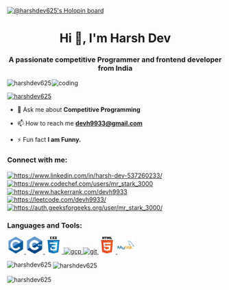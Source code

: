 <!-- ![MasterHead](https://media.tenor.com/r77Sc4J25JMAAAAC/banner.gif) 
![MasterHead](https://i.makeagif.com/media/10-14-2020/JIIvbT.gif)
![MasterHead](https://giffiles.alphacoders.com/206/206045.gif)
![MasterHead](https://giffiles.alphacoders.com/306/3060.gif) -->
[![@harshdev625's Holopin board](https://holopin.me/harshdev625)](https://holopin.io/@harshdev625)
<h1 align="center">Hi 👋, I'm Harsh Dev</h1>
<h3 align="center">A passionate competitive Programmer and frontend developer from India</h3>
<img align="right" alt="coding" width="400" src="https://media.tenor.com/qJ5evVs-_uUAAAAC/coding.gif">

<p align="left"> <img src="https://komarev.com/ghpvc/?username=harshdev625&label=Profile%20views&color=0e75b6&style=flat" alt="harshdev625" /> </p>

<p align="left"> <a href="https://github.com/ryo-ma/github-profile-trophy"><img src="https://github-profile-trophy.vercel.app/?username=harshdev625" alt="harshdev625" /></a> </p>

- 💬 Ask me about **Competitive Programming**

- 📫 How to reach me **devh9933@gmail.com**

- ⚡ Fun fact **I am Funny.**

<h3 align="left">Connect with me:</h3>
<p align="left">
<a href="https://linkedin.com/in/harsh-dev-537260233/" target="blank"><img align="center" src="https://raw.githubusercontent.com/rahuldkjain/github-profile-readme-generator/master/src/images/icons/Social/linked-in-alt.svg" alt="https://www.linkedin.com/in/harsh-dev-537260233/" height="30" width="40" /></a>
<a href="https://www.codechef.com/users/mr_stark_3000" target="blank"><img align="center" src="https://cdn.jsdelivr.net/npm/simple-icons@3.1.0/icons/codechef.svg" alt="https://www.codechef.com/users/mr_stark_3000" height="30" width="40" /></a>
<a href="https://www.hackerrank.com/Harshdev625" target="blank"><img align="center" src="https://raw.githubusercontent.com/rahuldkjain/github-profile-readme-generator/master/src/images/icons/Social/hackerrank.svg" alt="https://www.hackerrank.com/devh9933" height="30" width="40" /></a>
<a href="https://www.leetcode.com/Harshdev625/" target="blank"><img align="center" src="https://raw.githubusercontent.com/rahuldkjain/github-profile-readme-generator/master/src/images/icons/Social/leet-code.svg" alt="https://leetcode.com/devh9933/" height="30" width="40" /></a>
<a href="https://auth.geeksforgeeks.org/user/devh9933/" target="blank"><img align="center" src="https://raw.githubusercontent.com/rahuldkjain/github-profile-readme-generator/master/src/images/icons/Social/geeks-for-geeks.svg" alt="https://auth.geeksforgeeks.org/user/mr_stark_3000/" height="30" width="40" /></a>
</p>

<h3 align="left">Languages and Tools:</h3>
<p align="left"> <a href="https://www.cprogramming.com/" target="_blank" rel="noreferrer"> <img src="https://raw.githubusercontent.com/devicons/devicon/master/icons/c/c-original.svg" alt="c" width="40" height="40"/> </a> <a href="https://www.w3schools.com/cpp/" target="_blank" rel="noreferrer"> <img src="https://raw.githubusercontent.com/devicons/devicon/master/icons/cplusplus/cplusplus-original.svg" alt="cplusplus" width="40" height="40"/> </a> <a href="https://www.w3schools.com/css/" target="_blank" rel="noreferrer"> <img src="https://raw.githubusercontent.com/devicons/devicon/master/icons/css3/css3-original-wordmark.svg" alt="css3" width="40" height="40"/> </a> <a href="https://cloud.google.com" target="_blank" rel="noreferrer"> <img src="https://www.vectorlogo.zone/logos/google_cloud/google_cloud-icon.svg" alt="gcp" width="40" height="40"/> </a> <a href="https://git-scm.com/" target="_blank" rel="noreferrer"> <img src="https://www.vectorlogo.zone/logos/git-scm/git-scm-icon.svg" alt="git" width="40" height="40"/> </a> <a href="https://www.w3.org/html/" target="_blank" rel="noreferrer"> <img src="https://raw.githubusercontent.com/devicons/devicon/master/icons/html5/html5-original-wordmark.svg" alt="html5" width="40" height="40"/> </a> <a href="https://www.mysql.com/" target="_blank" rel="noreferrer"> <img src="https://raw.githubusercontent.com/devicons/devicon/master/icons/mysql/mysql-original-wordmark.svg" alt="mysql" width="40" height="40"/> </a> </p>

<p><img align="left" src="https://github-readme-stats.vercel.app/api/top-langs?username=harshdev625&show_icons=true&locale=en&layout=compact" alt="harshdev625" /></p>

<p>&nbsp;<img align="center" src="https://github-readme-stats.vercel.app/api?username=harshdev625&show_icons=true&locale=en" alt="harshdev625" /></p>

<p><img align="center" src="https://github-readme-streak-stats.herokuapp.com/?user=harshdev625&" alt="harshdev625" /></p>

